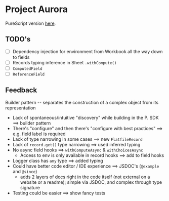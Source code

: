 # Project Aurora

PureScript version [here](https://github.com/hansjhoffman/silver-sky).

## TODO's

- [ ] Dependency injection for environment from Workbook all the way down to fields
- [ ] Records typing inference in Sheet `.withCompute()`
- [ ] `ComputedField`
- [ ] `ReferenceField`

## Feedback

Builder pattern -- separates the construction of a complex object from its representation

- Lack of spontaneous/intuitive "discovery" while building in the P. SDK ==> builder pattern
- There's "configure" and then there's "configure with best practices" ==> e.g. field label is required
- Lack of type narrowing in some cases ==> new `FlatfileRecord`
- Lack of `record.get()` type narrowing ==> used inferred typing
- No async field hooks ==> `withComputeAsync` & `withChoicesAsync`
  - Access to env is only available in record hooks ==> add to field hooks
- Logger class has `any` type ==> added typing
- Could have better code editor / IDE experience ==> JSDOC's (`@example` and `@since`)
  - adds 2 layers of docs right in the code itself (not external on a website or a readme); simple via JSDOC, and complex through type signature
- Testing could be easier ==> show fancy tests
